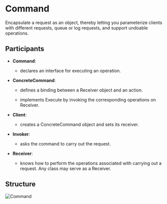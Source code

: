 # Command

Encapsulate a request as an object, thereby letting you parameterize clients with different requests, queue or log requests, and support undoable operations.

## Participants

* __Command__:

  * declares an interface for executing an operation.

* __ConcreteCommand__:

  * defines a binding between a Receiver object and an action.
  
  * implements Execute by invoking the corresponding operations on Receiver.

* __Client__:

  * creates a ConcreteCommand object and sets its receiver.

* __Invoker__:

  * asks the command to carry out the request.

* __Receiver__:

  * knows how to perform the operations associated with carrying out a request. Any class may serve as a Receiver.  

## Structure

![Command](https://raw.githubusercontent.com/DocBrown85/design_patterns/master/images/command.png)
